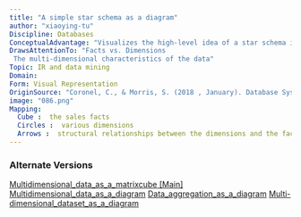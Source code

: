 ```yaml
---
title: "A simple star schema as a diagram"
author: "xiaoying-tu"
Discipline: Databases
ConceptualAdvantage: "Visualizes the high-level idea of a star schema in a concrete sample scenario"
DrawsAttentionTo: "Facts vs. Dimensions
 The multi-dimensional characteristics of the data"
Topic: IR and data mining
Domain: 
Form: Visual Representation
OriginSource: "Coronel, C., & Morris, S. (2018 , January). Database Systems. 13 ed. Mason, OH: CENGAGE Learning Custom Publishing."
image: "086.png"
Mapping:
  Cube :  the sales facts
  Circles :  various dimensions
  Arrows :  structural relationships between the dimensions and the facts
---
```

### Alternate Versions
<a href="/nms/Multidimensional_data_as_a_matrixcube.html">Multidimensional_data_as_a_matrixcube [Main]</a>
<a href="/nms/Multidimensional_data_as_a_diagram.html">Multidimensional_data_as_a_diagram</a>
<a href="/nms/Data_aggregation_as_a_diagram.html">Data_aggregation_as_a_diagram</a>
<a href="/nms/Multi-dimensional_dataset_as_a_diagram.html">Multi-dimensional_dataset_as_a_diagram</a>
